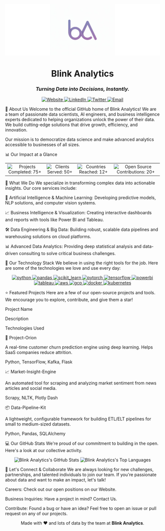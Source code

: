<!-- Center the header content -->

<div align="center">

<!-- Your Logo -->

<img src="https://github.com/Blink-Analytics/.github/blob/main/Blink%20Analytics%20Banner.jpg"/>

<!-- Company Name -->

<h1><b>Blink Analytics</b></h1>

<!-- Tagline -->

<h3><i>Turning Data into Decisions, Instantly.</i></h3>

</div>

<!-- Social & Contact Badges -->

<div align="center">
<a href="https://www.blinkanalytics.in" target="_blank">
<img src="https://www.google.com/search?q=https://img.shields.io/badge/Website-blinkanalytics.in-8A2BE2%3Fstyle%3Dfor-the-badge%26logo%3Dgooglechrome%26logoColor%3Dwhite" alt="Website"/>
</a>
<a href="https://www.google.com/search?q=https://www.linkedin.com/company/your-linkedin-url" target="_blank">
<img src="https://www.google.com/search?q=https://img.shields.io/badge/LinkedIn-Follow_Us-8A2BE2%3Fstyle%3Dfor-the-badge%26logo%3Dlinkedin%26logoColor%3Dwhite" alt="LinkedIn"/>
</a>
<a href="https://www.google.com/search?q=https://twitter.com/your-twitter-handle" target="_blank">
<img src="https://www.google.com/search?q=https://img.shields.io/badge/Twitter-Follow_Us-8A2BE2%3Fstyle%3Dfor-the-badge%26logo%3Dx%26logoColor%3Dwhite" alt="Twitter"/>
</a>
<a href="mailto:contact@blinkanalytics.in">
<img src="https://www.google.com/search?q=https://img.shields.io/badge/Email-Contact_Us-8A2BE2%3Fstyle%3Dfor-the-badge%26logo%3Dgmail%26logoColor%3Dwhite" alt="Email"/>
</a>
</div>

👋 About Us
Welcome to the official GitHub home of Blink Analytics! We are a team of passionate data scientists, AI engineers, and business intelligence experts dedicated to helping organizations unlock the power of their data. We build cutting-edge solutions that drive growth, efficiency, and innovation.

Our mission is to democratize data science and make advanced analytics accessible to businesses of all sizes.

📊 Our Impact at a Glance
<div align="center">
<table>
<tr align="center">
<td>
<img src="https://www.google.com/search?q=https://img.shields.io/badge/Projects_Completed-75%2B-success%3Fstyle%3Dfor-the-badge" alt="Projects Completed: 75+"/>
</td>
<td>
<img src="https://www.google.com/search?q=https://img.shields.io/badge/Clients_Served-50%2B-informational%3Fstyle%3Dfor-the-badge" alt="Clients Served: 50+"/>
</td>
<td>
<img src="https://www.google.com/search?q=https://img.shields.io/badge/Countries_Reached-12%2B-blueviolet%3Fstyle%3Dfor-the-badge" alt="Countries Reached: 12+"/>
</td>
<td>
<img src="https://www.google.com/search?q=https://img.shields.io/badge/Open_Source_Contributions-20%2B-important%3Fstyle%3Dfor-the-badge" alt="Open Source Contributions: 20+"/>
</td>
</tr>
</table>
</div>

🚀 What We Do
We specialize in transforming complex data into actionable insights. Our core services include:

🧠 Artificial Intelligence & Machine Learning: Developing predictive models, NLP solutions, and computer vision systems.

📈 Business Intelligence & Visualization: Creating interactive dashboards and reports with tools like Power BI and Tableau.

🛠️ Data Engineering & Big Data: Building robust, scalable data pipelines and warehousing solutions on cloud platforms.

📊 Advanced Data Analytics: Providing deep statistical analysis and data-driven consulting to solve critical business challenges.

🔧 Our Technology Stack
We believe in using the right tools for the job. Here are some of the technologies we love and use every day:

<p align="center">
<a href="https://www.python.org" target="_blank" rel="noreferrer"> <img src="https://www.google.com/search?q=https://raw.githubusercontent.com/devicons/devicon/master/icons/python/python-original.svg" alt="python" width="40" height="40"/> </a>
<a href="https://pandas.pydata.org/" target="_blank" rel="noreferrer"> <img src="https://www.google.com/search?q=https://raw.githubusercontent.com/devicons/devicon/2ae2a900d2f041da66e950e4d48052658d850630/icons/pandas/pandas-original.svg" alt="pandas" width="40" height="40"/> </a>
<a href="https://scikit-learn.org/" target="_blank" rel="noreferrer"> <img src="https://www.google.com/search?q=https://upload.wikimedia.org/wikipedia/commons/0/05/Scikit_learn_logo_small.svg" alt="scikit_learn" width="40" height="40"/> </a>
<a href="https://pytorch.org/" target="_blank" rel="noreferrer"> <img src="https://www.google.com/search?q=https://www.vectorlogo.zone/logos/pytorch/pytorch-icon.svg" alt="pytorch" width="40" height="40"/> </a>
<a href="https://www.tensorflow.org" target="_blank" rel="noreferrer"> <img src="https://www.google.com/search?q=https://www.vectorlogo.zone/logos/tensorflow/tensorflow-icon.svg" alt="tensorflow" width="40" height="40"/> </a>
<a href="https://powerbi.microsoft.com/en-us/" target="_blank" rel="noreferrer"> <img src="https://www.google.com/search?q=https://upload.wikimedia.org/wikipedia/commons/c/cf/New_Power_BI_Logo.svg" alt="powerbi" width="40" height="40"/> </a>
<a href="https://www.tableau.com/" target="_blank" rel="noreferrer"> <img src="https://www.google.com/search?q=https://www.vectorlogo.zone/logos/tableau/tableau-icon.svg" alt="tableau" width="40" height="40"/> </a>
<a href="https://aws.amazon.com" target="_blank" rel="noreferrer"> <img src="https://www.google.com/search?q=https://raw.githubusercontent.com/devicons/devicon/master/icons/amazonwebservices/amazonwebservices-original-wordmark.svg" alt="aws" width="40" height="40"/> </a>
<a href="https://cloud.google.com" target="_blank" rel="noreferrer"> <img src="https://www.google.com/search?q=https://www.vectorlogo.zone/logos/google_cloud/google_cloud-icon.svg" alt="gcp" width="40" height="40"/> </a>
<a href="https://www.docker.com/" target="_blank" rel="noreferrer"> <img src="https://www.google.com/search?q=https://raw.githubusercontent.com/devicons/devicon/master/icons/docker/docker-original-wordmark.svg" alt="docker" width="40" height="40"/> </a>
<a href="https://kubernetes.io" target="_blank" rel="noreferrer"> <img src="https://www.google.com/search?q=https://www.vectorlogo.zone/logos/kubernetes/kubernetes-icon.svg" alt="kubernetes" width="40" height="40"/> </a>
</p>

⭐ Featured Projects
Here are a few of our open-source projects and tools. We encourage you to explore, contribute, and give them a star!

Project Name

Description

Technologies Used

🚀 Project-Orion

A real-time customer churn prediction engine using deep learning. Helps SaaS companies reduce attrition.

Python, TensorFlow, Kafka, Flask

📈 Market-Insight-Engine

An automated tool for scraping and analyzing market sentiment from news articles and social media.

Scrapy, NLTK, Plotly Dash

📦 Data-Pipeline-Kit

A lightweight, configurable framework for building ETL/ELT pipelines for small to medium-sized datasets.

Python, Pandas, SQLAlchemy

💻 Our GitHub Stats
We're proud of our commitment to building in the open. Here's a look at our collective activity.

<div align="center">

<!-- GitHub Stats Card -->

<img src="https://www.google.com/search?q=https://github-readme-stats.vercel.app/api%3Fusername%3DBlink-Analytics%26show_icons%3Dtrue%26theme%3Dreagan%26hide_border%3Dtrue%26include_all_commits%3Dtrue%26count_private%3Dtrue%26bg_color%3D0D1117%26title_color%3D8A2BE2%26icon_color%3D8A2BE2" alt="Blink Analytics's GitHub Stats" />

<!-- Top Languages Card -->

<img src="https://www.google.com/search?q=https://github-readme-stats.vercel.app/api/top-langs/%3Fusername%3DBlink-Analytics%26layout%3Dcompact%26theme%3Dreagan%26hide_border%3Dtrue%26include_all_commits%3Dtrue%26count_private%3Dtrue%26bg_color%3D0D1117%26title_color%3D8A2BE2%26icon_color%3D8A2BE2" alt="Blink Analytics's Top Languages" />

</div>

🤝 Let's Connect & Collaborate
We are always looking for new challenges, partnerships, and talented individuals to join our team. If you're passionate about data and want to make an impact, let's talk!

Careers: Check out our open positions on our Website.

Business Inquiries: Have a project in mind? Contact Us.

Contribute: Found a bug or have an idea? Feel free to open an issue or pull request on any of our projects.

<div align="center">
<p>Made with ❤️ and lots of data by the team at <b>Blink Analytics</b>.</p>
</div>
